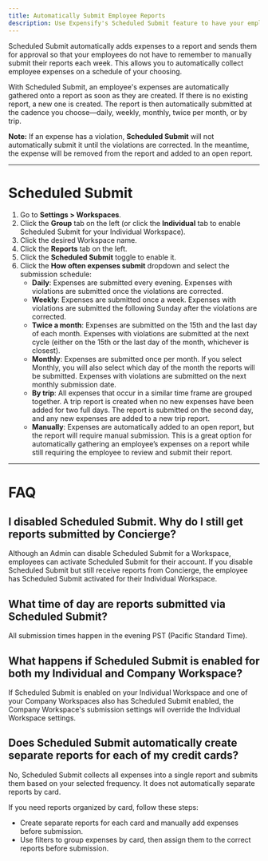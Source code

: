 ```yaml
---
title: Automatically Submit Employee Reports
description: Use Expensify's Scheduled Submit feature to have your employees' expenses submitted automatically.
---
```


Scheduled Submit automatically adds expenses to a report and sends them for approval so that your employees do not have to remember to manually submit their reports each week. This allows you to automatically collect employee expenses on a schedule of your choosing.

With Scheduled Submit, an employee's expenses are automatically gathered onto a report as soon as they are created. If there is no existing report, a new one is created. The report is then automatically submitted at the cadence you choose—daily, weekly, monthly, twice per month, or by trip.

**Note:** If an expense has a violation, **Scheduled Submit** will not automatically submit it until the violations are corrected. In the meantime, the expense will be removed from the report and added to an open report.

---

#  Scheduled Submit

1. Go to **Settings > Workspaces**.
2. Click the **Group** tab on the left (or click the **Individual** tab to enable Scheduled Submit for your Individual Workspace).  
3. Click the desired Workspace name.
4. Click the **Reports** tab on the left.
5. Click the **Scheduled Submit** toggle to enable it.
6. Click the **How often expenses submit** dropdown and select the submission schedule:
   - **Daily**: Expenses are submitted every evening. Expenses with violations are submitted once the violations are corrected.
   - **Weekly**: Expenses are submitted once a week. Expenses with violations are submitted the following Sunday after the violations are corrected.
   - **Twice a month**: Expenses are submitted on the 15th and the last day of each month. Expenses with violations are submitted at the next cycle (either on the 15th or the last day of the month, whichever is closest).
   - **Monthly**: Expenses are submitted once per month. If you select Monthly, you will also select which day of the month the reports will be submitted. Expenses with violations are submitted on the next monthly submission date.
   - **By trip**: All expenses that occur in a similar time frame are grouped together. A trip report is created when no new expenses have been added for two full days. The report is submitted on the second day, and any new expenses are added to a new trip report.
   - **Manually**: Expenses are automatically added to an open report, but the report will require manual submission. This is a great option for automatically gathering an employee’s expenses on a report while still requiring the employee to review and submit their report.
  
---

# FAQ

## I disabled Scheduled Submit. Why do I still get reports submitted by Concierge?

Although an Admin can disable Scheduled Submit for a Workspace, employees can activate Scheduled Submit for their account. If you disable Scheduled Submit but still receive reports from Concierge, the employee has Scheduled Submit activated for their Individual Workspace. 

## What time of day are reports submitted via Scheduled Submit?

All submission times happen in the evening PST (Pacific Standard Time).

## What happens if Scheduled Submit is enabled for both my Individual and Company Workspace?

If Scheduled Submit is enabled on your Individual Workspace and one of your Company Workspaces also has Scheduled Submit enabled, the Company Workspace's submission settings will override the Individual Workspace settings.

## Does Scheduled Submit automatically create separate reports for each of my credit cards?

No, Scheduled Submit collects all expenses into a single report and submits them based on your selected frequency. It does not automatically separate reports by card.

If you need reports organized by card, follow these steps:

- Create separate reports for each card and manually add expenses before submission.
- Use filters to group expenses by card, then assign them to the correct reports before submission.
